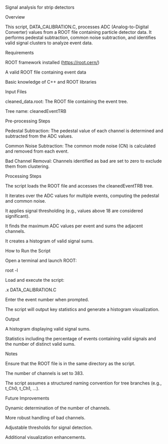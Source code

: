 Signal analysis for strip detectors

Overview

This script, DATA_CALIBRATION.C, processes ADC (Analog-to-Digital Converter) values from a ROOT file containing particle detector data. It performs pedestal subtraction, common noise subtraction, and identifies valid signal clusters to analyze event data.

Requirements

ROOT framework installed (https://root.cern/)

A valid ROOT file containing event data

Basic knowledge of C++ and ROOT libraries

Input Files

cleaned_data.root: The ROOT file containing the event tree.

Tree name: cleanedEventTRB

Pre-processing Steps

Pedestal Subtraction: The pedestal value of each channel is determined and subtracted from the ADC values.

Common Noise Subtraction: The common mode noise (CN) is calculated and removed from each event.

Bad Channel Removal: Channels identified as bad are set to zero to exclude them from clustering.

Processing Steps

The script loads the ROOT file and accesses the cleanedEventTRB tree.

It iterates over the ADC values for multiple events, computing the pedestal and common noise.

It applies signal thresholding (e.g., values above 18 are considered significant).

It finds the maximum ADC values per event and sums the adjacent channels.

It creates a histogram of valid signal sums.

How to Run the Script

Open a terminal and launch ROOT:

root -l

Load and execute the script:

.x DATA_CALIBRATION.C

Enter the event number when prompted.

The script will output key statistics and generate a histogram visualization.

Output

A histogram displaying valid signal sums.

Statistics including the percentage of events containing valid signals and the number of distinct valid sums.

Notes

Ensure that the ROOT file is in the same directory as the script.

The number of channels is set to 383.

The script assumes a structured naming convention for tree branches (e.g., t_Ch0, t_Ch1, ...).

Future Improvements

Dynamic determination of the number of channels.

More robust handling of bad channels.

Adjustable thresholds for signal detection.

Additional visualization enhancements.


